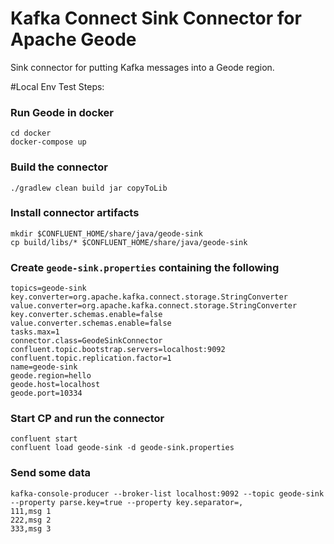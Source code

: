 # Kafka Connect Sink Connector for Apache Geode
Sink connector for putting Kafka messages into a Geode region.

#Local Env Test Steps:
### Run Geode in docker

    cd docker
    docker-compose up

### Build the connector

    ./gradlew clean build jar copyToLib

### Install connector artifacts

    mkdir $CONFLUENT_HOME/share/java/geode-sink
    cp build/libs/* $CONFLUENT_HOME/share/java/geode-sink

### Create `geode-sink.properties` containing the following

    topics=geode-sink
    key.converter=org.apache.kafka.connect.storage.StringConverter
    value.converter=org.apache.kafka.connect.storage.StringConverter
    key.converter.schemas.enable=false
    value.converter.schemas.enable=false
    tasks.max=1
    connector.class=GeodeSinkConnector
    confluent.topic.bootstrap.servers=localhost:9092
    confluent.topic.replication.factor=1
    name=geode-sink
    geode.region=hello
    geode.host=localhost
    geode.port=10334
    
### Start CP and run the connector
    
    confluent start
    confluent load geode-sink -d geode-sink.properties

### Send some data

    kafka-console-producer --broker-list localhost:9092 --topic geode-sink --property parse.key=true --property key.separator=,
    111,msg 1
    222,msg 2
    333,msg 3